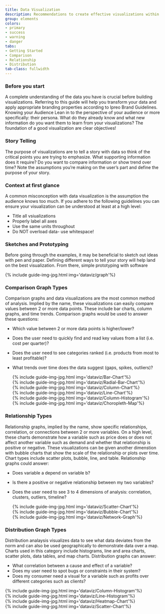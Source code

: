 ```yaml
---
title: Data Visualization
description: Recommendations to create effective visualizations within Ipreo products
group: elements
colors:
- primary
- success
- warning
- danger
tabs: 
- Getting Started
- Comparison 
- Relationship
- Distribution
tab-class: fullwidth
---
```


<div id="getting-started" class="docs-tabs-content" markdown="1">

### Before you start
A complete understanding of the data you have is crucial before building visualizations. Referring to this guide will help you transform your data and apply appropriate branding properties according to Ipreo Brand Guidelines.
Knowing your Audience
Lean in to the perspective of your audience or more specifically: their persona. What do they already know and what new information do you want them to learn from your visualizations? The foundation of a good visualization are clear objectives!
### Story Telling 
The purpose of visualizations are to tell a story with data so think of the critical points you are trying to emphasize. What supporting information does it require? Do you want to compare information or show trend over time? Note the assumptions you’re making on the user’s part and define the purpose of your story.
### Context at first glance
A common misconception with data visualization is the assumption the audience knows too much. If you adhere to the following guidelines you can ensure your visualization can be understood at least at a high level:
- Title all vsiualizations
- Properly label all axes
- Use the same units throughout
- Do NOT overload data- use whitespace!

### Sketches and Prototyping
Before going through the examples, it may be beneficial to sketch out ideas with pen and paper. Defining different ways to tell your story will help land on the best visualization. From there, simple prototyping with software


{% include guide-img-jpg.html img='dataviz/graph'%}

</div>

<div id="comparison" class="docs-tabs-content" markdown="1">

### Comparison Graph Types
Comparison graphs and data visualizations are the most common method of analysis. Implied by the name, these visualizations can easily compare values between 2 or more data points. These include bar charts, column graphs, and time trends. 
Comparison graphs would be used to answer these questions:
- Which value between 2 or more data points is higher/lower?
- Does the user need to quickly find and read key values from a list (i.e. cost per quarter)?
- Does the user need to see categories ranked (i.e. products from most to least profitable)?
- What trends over time does the data suggest (gaps, spikes, outliers)?

  <div class="c-row">
    <div class="c-col-12 c-col-lg-2">
      {% include guide-img-jpg.html img='dataviz/Bar-Chart'%}
    </div>

    <div class="c-col-12 c-col-lg-2">
      {% include guide-img-jpg.html img='dataviz/Radial-Bar-Chart'%}
    </div>

    <div class="c-col-12 c-col-lg-2">
      {% include guide-img-jpg.html img='dataviz/Column-Chart'%}
    </div>

    <div class="c-col-12 c-col-lg-2">
      {% include guide-img-jpg.html img='dataviz/Line-Chart'%}
    </div>

    <div class="c-col-12 c-col-lg-2">
      {% include guide-img-jpg.html img='dataviz/Column-Histogram'%}
    </div>

    <div class="c-col-12 c-col-lg-2">
      {% include guide-img-jpg.html img='dataviz/Choropleth-Map'%}
    </div>
  </div>
</div>


<div id="relationship" class="docs-tabs-content" markdown="1">

### Relationship Types
Relationship graphs, implied by the name, show specific relationships, correlation, or connections between 2 or more variables. On a high level, these charts demonstrate how a variable such as price does or does not affect another variable such as demand and whether that relationship is positive or negative. These visualizations can be given another dimenstion with bubble charts that show the scale of the relationship or plots over time. Chart types include scatter plots, bubble, line, and table. 
Relationship graphs could answer:
- Does variable a depend on variable b?
- Is there a positive or negative relationship between my two variables?
- Does the user need to see 3 to 4 dimensions of analysis: correlation, clusters, outliers, timeline?

  <div class="c-row">
    <div class="c-col-12 c-col-lg-4">
      {% include guide-img-jpg.html img='dataviz/Scatter-Chart'%} 
    </div>
    <div class="c-col-12 c-col-lg-4">
      {% include guide-img-jpg.html img='dataviz/Bubble-Chart'%}
    </div>
    <div class="c-col-12 c-col-lg-4">
      {% include guide-img-jpg.html img='dataviz/Network-Graph'%}
    </div>
  </div>

</div>


<div id="distribution" class="docs-tabs-content" markdown="1">

### Distribution Graph Types
 Distribution analaysis visualizes data to see what data deviates from the norm and can also be used geographically to demonstrate data over a map. Charts used in this category include histograms, line and area charts, scatter plots, data tables, and map charts.
 Distribution graphs can answer:
 - What correlation between a cause and effect of a variable?
 - Does my user need to spot bugs or constraints in their system?
 - Does my consumer need a visual for a variable such as profits over different categories such as clients?

<div class="c-row">
  <div class="c-col-12 c-col-lg-3">
    {% include guide-img-jpg.html img='dataviz/Column-Histogram'%}
  </div>
  <div class="c-col-12 c-col-lg-3">
    {% include guide-img-jpg.html img='dataviz/Line-Histogram'%}
  </div>
  <div class="c-col-12 c-col-lg-3">
    {% include guide-img-jpg.html img='dataviz/Heatmap-Chart'%}
  </div>
  <div class="c-col-12 c-col-lg-3">
    {% include guide-img-jpg.html img='dataviz/Scatter-Chart'%}
  </div>
</div>

</div>


